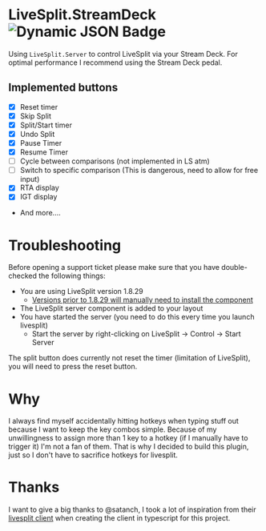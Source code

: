 [LS-server]: https://github.com/LiveSplit/LiveSplit.Server/releases

# LiveSplit.StreamDeck ![Dynamic JSON Badge](https://img.shields.io/badge/dynamic/json?url=https%3A%2F%2Fmp-gateway.elgato.com%2Fproducts%3Fname%3DLiveSplit&query=results%5B0%5D.download_count&logo=elgato&label=downloads)


Using `LiveSplit.Server` to control LiveSplit via your Stream Deck. For optimal performance I recommend using the Stream Deck pedal.

## Implemented buttons
- [x] Reset timer
- [x] Skip Split
- [x] Split/Start timer
- [x] Undo Split
- [x] Pause Timer
- [x] Resume Timer
- [ ] Cycle between comparisons (not implemented in LS atm)
- [ ] Switch to specific comparison (This is dangerous, need to allow for free input)
- [x] RTA display
- [X] IGT display
- And more....

# Troubleshooting
Before opening a support ticket please make sure that you have double-checked the following things:
- You are using LiveSplit version 1.8.29
  - [Versions prior to 1.8.29 will manually need to install the component][LS-server]
- The LiveSplit server component is added to your layout
- You have started the server (you need to do this every time you launch livesplit)
  - Start the server by right-clicking on LiveSplit -> Control -> Start Server
 
The split button does currently not reset the timer (limitation of LiveSplit), you will need to press the reset button.

# Why
I always find myself accidentally hitting hotkeys when typing stuff out because I want to keep the key combos simple.
Because of my unwillingness to assign more than 1 key to a hotkey (if I manually have to trigger it) I'm not a fan of them.
That is why I decided to build this plugin, just so I don't have to sacrifice hotkeys for livesplit.

# Thanks
I want to give a big thanks to @satanch, I took a lot of inspiration from their [livesplit client](https://github.com/satanch/node-livesplit-client) when creating the client in typescript for this project.